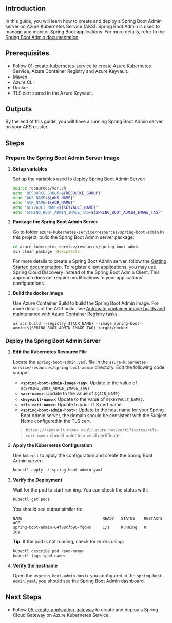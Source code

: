## Introduction

In this guide, you will learn how to create and deploy a Spring Boot Admin server on Azure Kubernetes Service (AKS). Spring Boot Admin is used to manage and monitor Spring Boot applications. For more details, refer to the [Spring Boot Admin documentation](https://docs.spring-boot-admin.com/3.0.0/getting-started.html).

## Prerequisites

- Follow [01-create-kubernetes-service](./01-create-kubernetes-service.md) to create Azure Kubernetes Service, Azure Container Registry and Azure Keyvault.
- Maven
- Azure CLI
- Docker
- TLS cert stored in the Azure Keyvault.

## Outputs

By the end of this guide, you will have a running Spring Boot Admin server on your AKS cluster.

## Steps

### Prepare the Spring Boot Admin Server Image

1. **Setup variables**
   
   Set up the variables used to deploy Spring Boot Admin Server:
   ```bash
   source resources/var.sh
   echo "RESOURCE_GROUP=${RESOURCE_GROUP}"
   echo "AKS_NAME=${AKS_NAME}"
   echo "ACR_NAME=${ACR_NAME}"
   echo "KEYVAULT_NAME=${KEYVAULT_NAME}"
   echo "SPRING_BOOT_ADMIN_IMAGE_TAG=${SPRING_BOOT_ADMIN_IMAGE_TAG}"
   ```

1. **Package the Spring Boot Admin Server**

   Go to folder `azure-kubernetes-service/resources/spring-boot-admin` in this project, build the Spring Boot Admin server package:

   ```bash
   cd azure-kubernetes-service/resources/spring-boot-admin
   mvn clean package -DskipTests
   ```

   For more details to create a Spring Boot Admin server, follow the [Getting Started documentation](https://docs.spring-boot-admin.com/3.0.0/getting-started.html). To register client applications, you may use Spring Cloud Discovery instead of the Spring Boot Admin Client. This approach does not require modifications to your applications' configurations.

1. **Build the docker image**
  
   Use Azure Container Build to build the Spring Boot Admin image. For more details of the ACR build, see [Automate container image builds and maintenance with Azure Container Registry tasks](https://learn.microsoft.com/en-us/azure/container-registry/container-registry-tasks-overview).

   ```azurecli
   az acr build --registry ${ACR_NAME} --image spring-boot-admin:${SPRING_BOOT_ADMIN_IMAGE_TAG} target/docker
   ```

### Deploy the Spring Boot Admin Server

1. **Edit the Kubernetes Resource File**

   Locate the `spring-boot-admin.yaml` file in the `azure-kubernetes-service/resources/spring-boot-admin` directory. Edit the following code snippet.

   - **`<spring-boot-admin-image-tag>`**: Update to the value of `${SPRING_BOOT_ADMIN_IMAGE_TAG}`
   - **`<acr-name>`**: Update to the value of `${ACR_NAME}`
   - **`<keyvault-name>`**: Update to the value of `${KEYVAULT_NAME}`.
   - **`<tls-cert-name>`**: Update to your TLS cert name.
   - **`<spring-boot-admin-host>`**: Update to the host name for your Spring Boot Admin server, the domain should be consistent with the Subject Name configured in the TLS cert.

   > `https://<keyvault-name>.vault.azure.net/certificates/<tls-cert-name>` should point to a valid certificate.


1. **Apply the Kubernetes Configuration**

   Use `kubectl` to apply the configuration and create the Spring Boot Admin server:

   ```bash
   kubectl apply -f spring-boot-admin.yaml
   ```

1. **Verify the Deployment**

   Wait for the pod to start running. You can check the status with:

   ```bash
   kubectl get pods
   ```

   You should see output similar to:

   ```
   NAME                                   READY   STATUS    RESTARTS   AGE
   spring-boot-admin-84f88cfb96-fqqws     1/1     Running   0          20s
   ```

   **Tip**: If the pod is not running, check for errors using:
  
   ```bash
   kubectl describe pod <pod-name>
   kubectl logs <pod-name>
   ```

1. **Verify the hostname**

   Open the `<spring-boot-admin-host>` you configured in the `spring-boot-admin.yaml`, you should see the Spring Boot Admin dashboard.

## Next Steps

- Follow [05-create-application-gateway](./05-create-application-gateway.md) to create and deploy a Spring Cloud Gateway on Azure Kubernetes Service.
